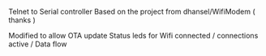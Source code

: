 Telnet to Serial controller
Based on the project from dhansel/WifiModem ( thanks )

Modified to allow OTA update
Status leds for Wifi connected / connections active / Data flow

